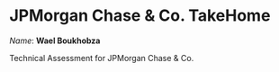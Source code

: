 # JPMorgan Chase & Co. TakeHome

*Name*: **Wael Boukhobza**  

Technical Assessment for JPMorgan Chase & Co.
